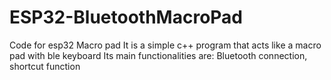 # ESP32-BluetoothMacroPad
Code for esp32 Macro pad
It is a simple c++ program that acts like a macro pad with ble keyboard 
Its main functionalities are: Bluetooth connection, shortcut function
